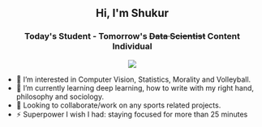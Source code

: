 <h2 align="center">Hi, I'm Shukur</h2>
<h3 align="center", padding-top=-1000>Today's Student - Tomorrow's <s>Data Scientist</s> Content Individual</h3>
<p align="center">
  <img src="https://komarev.com/ghpvc/?username=shukkkur"></a>
</p>

- 👀 I’m interested in Computer Vision, Statistics, Morality and Volleyball.
- 🌱 I’m currently learning deep learning, how to write with my right hand, philosophy and sociology. 
- 💞️ Looking to collaborate/work on any sports related projects.
- ⚡ Superpower I wish I had: staying focused for more than 25 minutes

